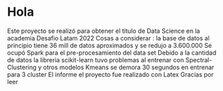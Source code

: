# Hola 
Este proyecto se realizó para obtener el titulo de Data Science en la academia Desafio Latam 2022 
Cosas a considerar : 
la base de datos al principio tiene 36 mill de datos aproximados y se redujo a 3.600.000
Se ocupó Spark para el pre-procesamiento del data set
Debido a la cantidad de datos la libreria scikit-learn tuvo problemas al entrenar con Spectral-Clustering y otros modelos 
Kmeans se demora 30 segundos en entrenar para 3 cluster
El informe el proyecto fue realizado con Latex 
Gracias por leer 
